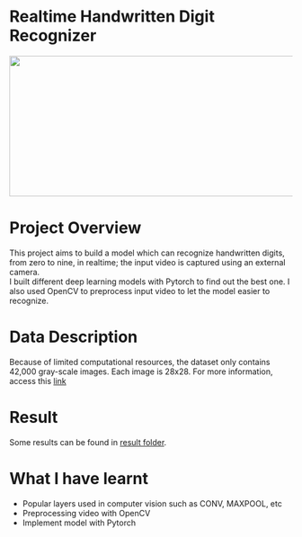 # Realtime Handwritten Digit Recognizer

<img style="-webkit-user-select: none;margin: auto;cursor: zoom-in;" src="https://catvn.github.io/Handwritten-Digit-Recognition/pic/mnistExamples.png" width="550" height="250">


# Project Overview
This project aims to build a model which can recognize handwritten digits, from zero to nine, in realtime; the input video is captured using an external camera.<br>
I built different deep learning models with Pytorch to find out the best one.
I also used OpenCV to preprocess input video to let the model easier to recognize. 

# Data Description

Because of limited computational resources, the dataset only contains 42,000 gray-scale images. Each image is 28x28. For more information, access this [link](https://www.kaggle.com/c/digit-recognizer/data)

# Result
Some results can be found in [result folder](https://github.com/leminhviett/Realtime-Digit-Recognizer/tree/master/result).

# What I have learnt
- Popular layers used in computer vision such as CONV, MAXPOOL, etc
- Preprocessing video with OpenCV
- Implement model with Pytorch



